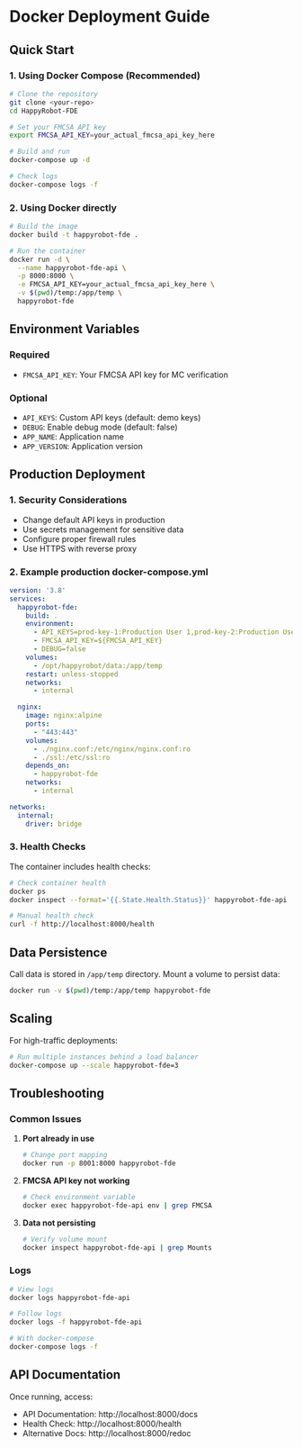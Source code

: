 # Docker Deployment Guide

## Quick Start

### 1. Using Docker Compose (Recommended)

```bash
# Clone the repository
git clone <your-repo>
cd HappyRobot-FDE

# Set your FMCSA API key
export FMCSA_API_KEY=your_actual_fmcsa_api_key_here

# Build and run
docker-compose up -d

# Check logs
docker-compose logs -f
```

### 2. Using Docker directly

```bash
# Build the image
docker build -t happyrobot-fde .

# Run the container
docker run -d \
  --name happyrobot-fde-api \
  -p 8000:8000 \
  -e FMCSA_API_KEY=your_actual_fmcsa_api_key_here \
  -v $(pwd)/temp:/app/temp \
  happyrobot-fde
```

## Environment Variables

### Required
- `FMCSA_API_KEY`: Your FMCSA API key for MC verification

### Optional
- `API_KEYS`: Custom API keys (default: demo keys)
- `DEBUG`: Enable debug mode (default: false)
- `APP_NAME`: Application name
- `APP_VERSION`: Application version

## Production Deployment

### 1. Security Considerations
- Change default API keys in production
- Use secrets management for sensitive data
- Configure proper firewall rules
- Use HTTPS with reverse proxy

### 2. Example production docker-compose.yml

```yaml
version: '3.8'
services:
  happyrobot-fde:
    build: .
    environment:
      - API_KEYS=prod-key-1:Production User 1,prod-key-2:Production User 2
      - FMCSA_API_KEY=${FMCSA_API_KEY}
      - DEBUG=false
    volumes:
      - /opt/happyrobot/data:/app/temp
    restart: unless-stopped
    networks:
      - internal

  nginx:
    image: nginx:alpine
    ports:
      - "443:443"
    volumes:
      - ./nginx.conf:/etc/nginx/nginx.conf:ro
      - ./ssl:/etc/ssl:ro
    depends_on:
      - happyrobot-fde
    networks:
      - internal

networks:
  internal:
    driver: bridge
```

### 3. Health Checks

The container includes health checks:
```bash
# Check container health
docker ps
docker inspect --format='{{.State.Health.Status}}' happyrobot-fde-api

# Manual health check
curl -f http://localhost:8000/health
```

## Data Persistence

Call data is stored in `/app/temp` directory. Mount a volume to persist data:
```bash
docker run -v $(pwd)/temp:/app/temp happyrobot-fde
```

## Scaling

For high-traffic deployments:
```bash
# Run multiple instances behind a load balancer
docker-compose up --scale happyrobot-fde=3
```

## Troubleshooting

### Common Issues

1. **Port already in use**
   ```bash
   # Change port mapping
   docker run -p 8001:8000 happyrobot-fde
   ```

2. **FMCSA API key not working**
   ```bash
   # Check environment variable
   docker exec happyrobot-fde-api env | grep FMCSA
   ```

3. **Data not persisting**
   ```bash
   # Verify volume mount
   docker inspect happyrobot-fde-api | grep Mounts
   ```

### Logs

```bash
# View logs
docker logs happyrobot-fde-api

# Follow logs
docker logs -f happyrobot-fde-api

# With docker-compose
docker-compose logs -f
```

## API Documentation

Once running, access:
- API Documentation: http://localhost:8000/docs
- Health Check: http://localhost:8000/health
- Alternative Docs: http://localhost:8000/redoc 